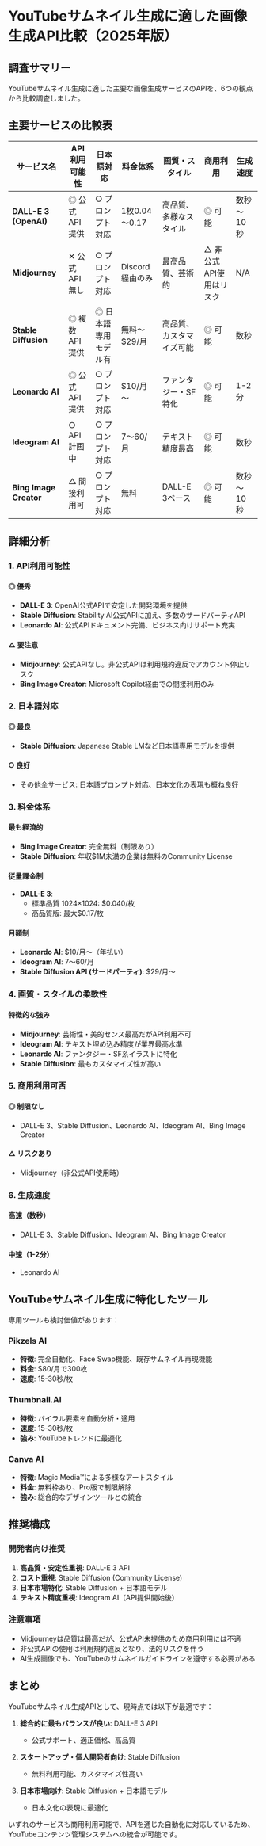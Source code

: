 # YouTubeサムネイル生成に適した画像生成API比較（2025年版）

## 調査サマリー

YouTubeサムネイル生成に適した主要な画像生成サービスのAPIを、6つの観点から比較調査しました。

## 主要サービスの比較表

| サービス名 | API利用可能性 | 日本語対応 | 料金体系 | 画質・スタイル | 商用利用 | 生成速度 |
|-----------|--------------|-----------|---------|--------------|---------|---------|
| **DALL-E 3 (OpenAI)** | ◎ 公式API提供 | ○ プロンプト対応 | 1枚$0.04～$0.17 | 高品質、多様なスタイル | ◎ 可能 | 数秒～10秒 |
| **Midjourney** | ✕ 公式API無し | ○ プロンプト対応 | Discord経由のみ | 最高品質、芸術的 | △ 非公式API使用はリスク | N/A |
| **Stable Diffusion** | ◎ 複数API提供 | ◎ 日本語専用モデル有 | 無料～$29/月 | 高品質、カスタマイズ可能 | ◎ 可能 | 数秒 |
| **Leonardo AI** | ◎ 公式API提供 | ○ プロンプト対応 | $10/月～ | ファンタジー・SF特化 | ◎ 可能 | 1-2分 |
| **Ideogram AI** | ○ API計画中 | ○ プロンプト対応 | $7～$60/月 | テキスト精度最高 | ◎ 可能 | 数秒 |
| **Bing Image Creator** | △ 間接利用可 | ○ プロンプト対応 | 無料 | DALL-E 3ベース | ◎ 可能 | 数秒～10秒 |

## 詳細分析

### 1. API利用可能性

#### ◎ 優秀
- **DALL-E 3**: OpenAI公式APIで安定した開発環境を提供
- **Stable Diffusion**: Stability AI公式APIに加え、多数のサードパーティAPI
- **Leonardo AI**: 公式APIドキュメント完備、ビジネス向けサポート充実

#### △ 要注意
- **Midjourney**: 公式APIなし。非公式APIは利用規約違反でアカウント停止リスク
- **Bing Image Creator**: Microsoft Copilot経由での間接利用のみ

### 2. 日本語対応

#### ◎ 最良
- **Stable Diffusion**: Japanese Stable LMなど日本語専用モデルを提供

#### ○ 良好
- その他全サービス: 日本語プロンプト対応、日本文化の表現も概ね良好

### 3. 料金体系

#### 最も経済的
- **Bing Image Creator**: 完全無料（制限あり）
- **Stable Diffusion**: 年収$1M未満の企業は無料のCommunity License

#### 従量課金制
- **DALL-E 3**: 
  - 標準品質 1024×1024: $0.040/枚
  - 高品質版: 最大$0.17/枚

#### 月額制
- **Leonardo AI**: $10/月～（年払い）
- **Ideogram AI**: $7～$60/月
- **Stable Diffusion API (サードパーティ)**: $29/月～

### 4. 画質・スタイルの柔軟性

#### 特徴的な強み
- **Midjourney**: 芸術性・美的センス最高だがAPI利用不可
- **Ideogram AI**: テキスト埋め込み精度が業界最高水準
- **Leonardo AI**: ファンタジー・SF系イラストに特化
- **Stable Diffusion**: 最もカスタマイズ性が高い

### 5. 商用利用可否

#### ◎ 制限なし
- DALL-E 3、Stable Diffusion、Leonardo AI、Ideogram AI、Bing Image Creator

#### △ リスクあり
- Midjourney（非公式API使用時）

### 6. 生成速度

#### 高速（数秒）
- DALL-E 3、Stable Diffusion、Ideogram AI、Bing Image Creator

#### 中速（1-2分）
- Leonardo AI

## YouTubeサムネイル生成に特化したツール

専用ツールも検討価値があります：

### Pikzels AI
- **特徴**: 完全自動化、Face Swap機能、既存サムネイル再現機能
- **料金**: $80/月で300枚
- **速度**: 15-30秒/枚

### Thumbnail.AI
- **特徴**: バイラル要素を自動分析・適用
- **速度**: 15-30秒/枚
- **強み**: YouTubeトレンドに最適化

### Canva AI
- **特徴**: Magic Media™による多様なアートスタイル
- **料金**: 無料枠あり、Pro版で制限解除
- **強み**: 総合的なデザインツールとの統合

## 推奨構成

### 開発者向け推奨
1. **高品質・安定性重視**: DALL-E 3 API
2. **コスト重視**: Stable Diffusion (Community License)
3. **日本市場特化**: Stable Diffusion + 日本語モデル
4. **テキスト精度重視**: Ideogram AI（API提供開始後）

### 注意事項
- Midjourneyは品質は最高だが、公式API未提供のため商用利用には不適
- 非公式APIの使用は利用規約違反となり、法的リスクを伴う
- AI生成画像でも、YouTubeのサムネイルガイドラインを遵守する必要がある

## まとめ

YouTubeサムネイル生成APIとして、現時点では以下が最適です：

1. **総合的に最もバランスが良い**: DALL-E 3 API
   - 公式サポート、適正価格、高品質

2. **スタートアップ・個人開発者向け**: Stable Diffusion
   - 無料利用可能、カスタマイズ性高い

3. **日本市場向け**: Stable Diffusion + 日本語モデル
   - 日本文化の表現に最適化

いずれのサービスも商用利用可能で、APIを通じた自動化に対応しているため、YouTubeコンテンツ管理システムへの統合が可能です。